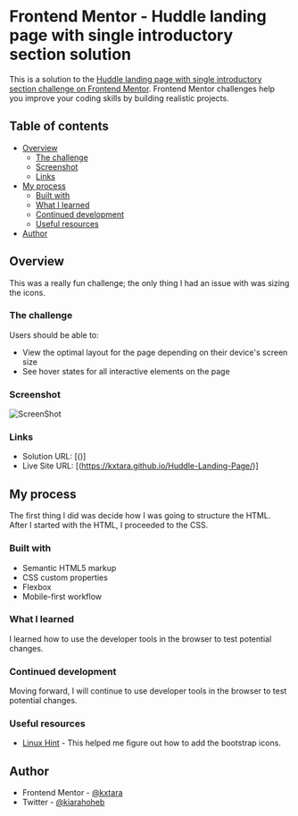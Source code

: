# Frontend Mentor - Huddle landing page with single introductory section solution

This is a solution to the [Huddle landing page with single introductory section challenge on Frontend Mentor](https://www.frontendmentor.io/challenges/huddle-landing-page-with-a-single-introductory-section-B_2Wvxgi0). Frontend Mentor challenges help you improve your coding skills by building realistic projects. 

## Table of contents

- [Overview](#overview)
  - [The challenge](#the-challenge)
  - [Screenshot](#screenshot)
  - [Links](#links)
- [My process](#my-process)
  - [Built with](#built-with)
  - [What I learned](#what-i-learned)
  - [Continued development](#continued-development)
  - [Useful resources](#useful-resources)
- [Author](#author)

## Overview

 This was a really fun challenge; the only thing I had an issue with was sizing the icons.

### The challenge

Users should be able to:

- View the optimal layout for the page depending on their device's screen size
- See hover states for all interactive elements on the page

### Screenshot

![ScreenShot](https://raw.github.com/kxtara/Huddle-Landing-page/main/images/mobile.jpg)

### Links

- Solution URL: [()]
- Live Site URL: [(https://kxtara.github.io/Huddle-Landing-Page/)]

## My process

The first thing I did was decide how I was going to structure the HTML. After I started with the HTML, I proceeded to the CSS.

### Built with

- Semantic HTML5 markup
- CSS custom properties
- Flexbox
- Mobile-first workflow

### What I learned

I learned how to use the developer tools in the browser to test potential changes.

### Continued development

Moving forward, I will continue to use developer tools in the browser to test potential changes.

### Useful resources

- [Linux Hint](https://linuxhint.com/add-bootstrap-icons-html-css/) - This helped me figure out how to add the bootstrap icons.

## Author

- Frontend Mentor - [@kxtara](https://www.frontendmentor.io/profile/kxtara)
- Twitter - [@kiarahoheb](https://www.twitter.com/kiarahoheb)